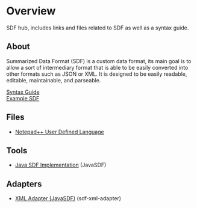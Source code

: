 # Overview
SDF hub, includes links and files related to SDF as well as a syntax guide.

## About
Summarized Data Format (SDF) is a custom data format, its main goal is to allow a sort of intermediary format that is able to be easily converted into other formats such as JSON or XML. It is designed to be easily readable, editable, maintainable, and parseable.

[Syntax Guide](https://github.com/Maowcraft/SDF/blob/master/SYNTAX.md)<br>
[Example SDF](https://github.com/Maowcraft/SDF/blob/master/Example.sdf)

## Files
* [Notepad++ User Defined Language](https://github.com/Maowcraft/SDF/blob/master/npp-udl/SDF.xml)

## Tools
* [Java SDF Implementation](https://github.com/Maowcraft/JavaSDF) (JavaSDF)

## Adapters
* [XML Adapter (JavaSDF)](https://github.com/Maowcraft/sdf-xml-adapter) (sdf-xml-adapter)
